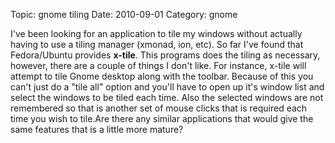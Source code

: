 Topic: gnome tiling
Date: 2010-09-01
Category: gnome

I've been looking for an application to tile my windows without
actually having to use a tiling manager (xmonad, ion, etc). So far I've
found that Fedora/Ubuntu provides **x-tile**. This programs does the tiling as
necessary, however, there are a couple of things I don't like. For
instance, x-tile will attempt to tile Gnome desktop along with the
toolbar. Because of this you can't just do a "tile all" option and
you'll have to open up it's window list and select the windows to be
tiled each time. Also the selected windows are not remembered so that
is another set of mouse clicks that is required each time you wish to
tile.Are there any similar applications that would give the same
features that is a little more mature?
